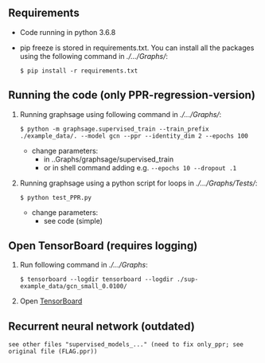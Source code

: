 ## Requirements

- Code running in python 3.6.8
- pip freeze is stored in requirements.txt. You can install all the packages using the following command in *./.../Graphs/*:

    ```shell
    $ pip install -r requirements.txt
    ```
    
## Running the code (only PPR-regression-version)

1. Running graphsage using following command in *./.../Graphs/*:
    
    ```shell
    $ python -m graphsage.supervised_train --train_prefix ./example_data/. --model gcn --ppr --identity_dim 2 --epochs 100
    ```
    
    - change parameters:
      - in ..Graphs/graphsage/supervised_train 
      - or in shell command adding e.g. `--epochs 10 --dropout .1`

2. Running graphsage using a python script for loops in *./.../Graphs/Tests/*:
  
    ```shell
    $ python test_PPR.py
    ```
    - change parameters:
        - see code (simple)

## Open TensorBoard (requires logging)

1. Run following command in *./.../Graphs*:

    ```shell
    $ tensorboard --logdir tensorboard --logdir ./sup-example_data/gcn_small_0.0100/
    ```     
2. Open [TensorBoard](http://localhost:6006/)

## Recurrent neural network (outdated)
    see other files "supervised_models_..." (need to fix only_ppr; see original file (FLAG.ppr))